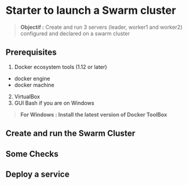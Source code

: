 # Starter to launch a Swarm cluster

> **Objectif :** Create and run 3 servers (leader, worker1 and worker2) configured and declared on a swarm cluster

## Prerequisites
1. Docker ecosystem tools (1.12 or later)
  * docker engine
  * docker machine
2. VirtualBox
3. GUI Bash if you are on Windows

> **For Windows : Install the latest version of Docker ToolBox**

## Create and run the Swarm Cluster

## Some Checks

## Deploy a service